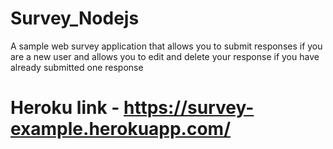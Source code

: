 # Survey_Nodejs
A sample web survey application that allows you to submit responses if you are a new user and allows you to edit and delete your response if you have already submitted one response

# Heroku link - https://survey-example.herokuapp.com/
